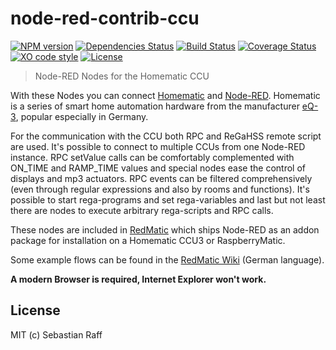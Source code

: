 # node-red-contrib-ccu

[![NPM version](https://badge.fury.io/js/node-red-contrib-ccu.svg)](http://badge.fury.io/js/node-red-contrib-ccu)
[![Dependencies Status](https://david-dm.org/rdmtc/node-red-contrib-ccu/status.svg)](https://david-dm.org/rdmtc/node-red-contrib-ccu)
[![Build Status](https://travis-ci.org/rdmtc/node-red-contrib-ccu.svg?branch=master)](https://travis-ci.org/rdmtc/node-red-contrib-ccu)
[![Coverage Status](https://coveralls.io/repos/github/rdmtc/node-red-contrib-ccu/badge.svg?branch=master)](https://coveralls.io/github/rdmtc/node-red-contrib-ccu?branch=master)
[![XO code style](https://img.shields.io/badge/code_style-XO-5ed9c7.svg)](https://github.com/sindresorhus/xo)
[![License][mit-badge]][mit-url]

> Node-RED Nodes for the Homematic CCU

With these Nodes you can connect [Homematic](https://github.com/hobbyquaker/awesome-homematic) and 
[Node-RED](https://nodered.org/). Homematic is a series of smart home automation hardware from the manufacturer 
[eQ-3](http://www.eq-3.de/), popular especially in Germany.

For the communication with the CCU both RPC and ReGaHSS remote script are used. It's possible to connect to multiple 
CCUs from one Node-RED instance. RPC setValue calls can be comfortably complemented with ON_TIME and RAMP_TIME values
and special nodes ease the control of displays and mp3 actuators. RPC events can be filtered comprehensively (even 
through regular expressions and also by rooms and functions). It's possible to start rega-programs and set 
rega-variables and last but not least there are nodes to execute arbitrary rega-scripts and RPC calls.

These nodes are included in [RedMatic](https://github.com/rdmtc/RedMatic) which ships Node-RED as an addon package 
for installation on a Homematic CCU3 or RaspberryMatic.

Some example flows can be found in the [RedMatic Wiki](https://github.com/rdmtc/RedMatic/wiki) (German language).

__A modern Browser is required, Internet Explorer won't work.__


## License

MIT (c) Sebastian Raff

[mit-badge]: https://img.shields.io/badge/License-MIT-blue.svg?style=flat
[mit-url]: LICENSE

